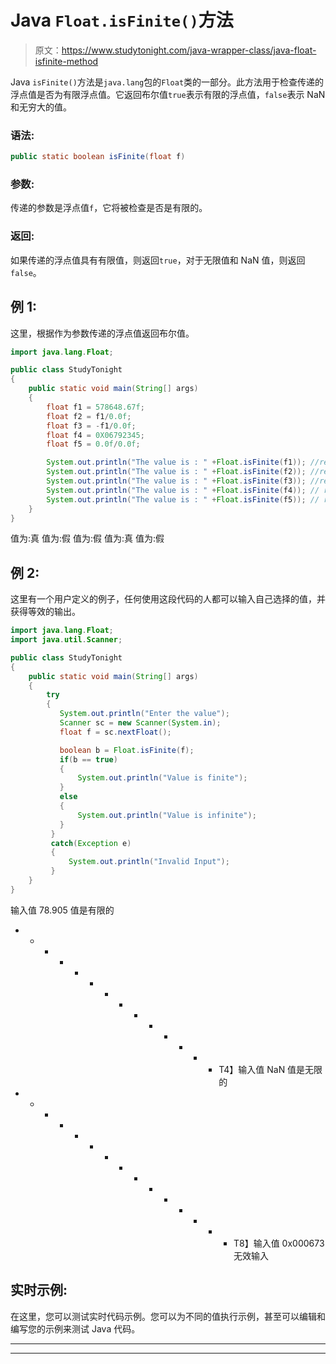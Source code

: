 # Java `Float.isFinite()`方法

> 原文：<https://www.studytonight.com/java-wrapper-class/java-float-isfinite-method>

Java `isFinite()`方法是`java.lang`包的`Float`类的一部分。此方法用于检查传递的浮点值是否为有限浮点值。它返回布尔值`true`表示有限的浮点值，`false`表示 NaN 和无穷大的值。

### 语法:

```java
public static boolean isFinite(float f) 
```

### 参数:

传递的参数是浮点值`f`，它将被检查是否是有限的。

### 返回:

如果传递的浮点值具有有限值，则返回`true`，对于无限值和 NaN 值，则返回`false`。

## 例 1:

这里，根据作为参数传递的浮点值返回布尔值。

```java
import java.lang.Float;

public class StudyTonight
{  
    public static void main(String[] args) 
    {  
        float f1 = 578648.67f;  
        float f2 = f1/0.0f; 
        float f3 = -f1/0.0f;
        float f4 = 0X06792345;
        float f5 = 0.0f/0.0f;

        System.out.println("The value is : " +Float.isFinite(f1)); //returns true for finite value  
        System.out.println("The value is : " +Float.isFinite(f2)); //returns false for infinite value 
        System.out.println("The value is : " +Float.isFinite(f3)); //returns false for infinaite value 
        System.out.println("The value is : " +Float.isFinite(f4)); // returns true for finite value
        System.out.println("The value is : " +Float.isFinite(f5)); // returs false for NaN 
    }    
} 
```

值为:真
值为:假
值为:假
值为:真
值为:假

## 例 2:

这里有一个用户定义的例子，任何使用这段代码的人都可以输入自己选择的值，并获得等效的输出。

```java
import java.lang.Float;
import java.util.Scanner;

public class StudyTonight
{  
    public static void main(String[] args) 
    {  
        try
        {
           System.out.println("Enter the value");
           Scanner sc = new Scanner(System.in);
           float f = sc.nextFloat();

           boolean b = Float.isFinite(f);
           if(b == true)
           {
               System.out.println("Value is finite");
           }
           else
           {
               System.out.println("Value is infinite");
           }
         }  
         catch(Exception e)
         {
             System.out.println("Invalid Input");
         }
    }
} 
```

输入值
78.905
值是有限的
* * * * * * * * * * * * * * T4】输入值
NaN
值是无限的
* * * * * * * * * * * * * * * T8】输入值
0x000673
无效输入

## 实时示例:

在这里，您可以测试实时代码示例。您可以为不同的值执行示例，甚至可以编辑和编写您的示例来测试 Java 代码。

* * *

* * *